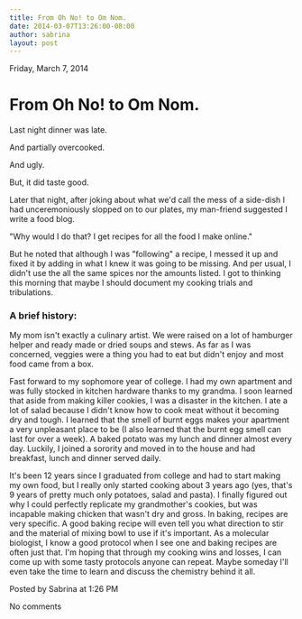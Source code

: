 ```yaml
---
title: From Oh No! to Om Nom.
date: 2014-03-07T13:26:00-08:00
author: sabrina
layout: post
---
```


Friday, March 7, 2014

# From Oh No! to Om Nom. 

Last night dinner was late.

And partially overcooked.

And ugly.

But, it did taste good.

Later that night, after joking about what we'd call the mess of a side-dish I had unceremoniously slopped on to our plates, my man-friend suggested I write a food blog.

"Why would I do that? I get recipes for all the food I make online."

But he noted that although I was "following" a recipe, I messed it up and fixed it by adding in what I knew it was going to be missing. And per usual, I didn't use the all the same spices nor the amounts listed. I got to thinking this morning that maybe I should document my cooking trials and tribulations.

### A brief history:

My mom isn't exactly a culinary artist. We were raised on a lot of hamburger helper and ready made or dried soups and stews. As far as I was concerned, veggies were a thing you had to eat but didn't enjoy and most food came from a box.

Fast forward to my sophomore year of college. I had my own apartment and was fully stocked in kitchen hardware thanks to my grandma. I soon learned that aside from making killer cookies, I was a disaster in the kitchen. I ate a lot of salad because I didn't know how to cook meat without it becoming dry and tough. I learned that the smell of burnt eggs makes your apartment a very unpleasant place to be (I also learned that the burnt egg smell can last for over a week).  A baked potato was my lunch and dinner almost every day. Luckily, I joined a sorority and moved in to the house and had breakfast, lunch and dinner served daily.

It's been 12 years since I graduated from college and had to start making my own food, but I really only started cooking about 3 years ago (yes, that's 9 years of pretty much only potatoes, salad and pasta). I finally figured out why I could perfectly replicate my grandmother's cookies, but was incapable making chicken that wasn't dry and gross. In baking, recipes are very specific. A good baking recipe will even tell you what direction to stir and the material of mixing bowl to use if it's important. As a molecular biologist, I know a good protocol when I see one and baking recipes are often just that. I'm hoping that through my cooking wins and losses, I can come up with some tasty protocols anyone can repeat. Maybe someday I'll even take the time to learn and discuss the chemistry behind it all.





Posted by Sabrina at 1:26 PM

No comments
